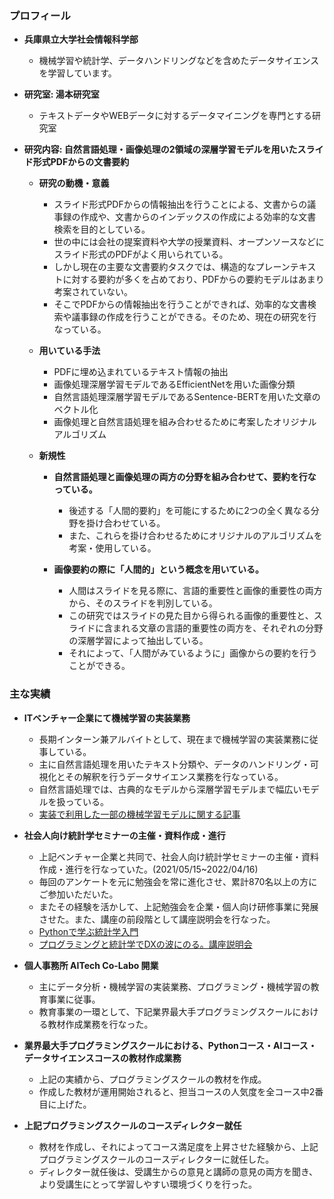 ### プロフィール
- **兵庫県立大学社会情報科学部**
  - 機械学習や統計学、データハンドリングなどを含めたデータサイエンスを学習しています。

- **研究室: 湯本研究室**
  - テキストデータやWEBデータに対するデータマイニングを専門とする研究室
  
- **研究内容: 自然言語処理・画像処理の2領域の深層学習モデルを用いたスライド形式PDFからの文書要約**
  - **研究の動機・意義**
    - スライド形式PDFからの情報抽出を行うことによる、文書からの議事録の作成や、文書からのインデックスの作成による効率的な文書検索を目的としている。
    - 世の中には会社の提案資料や大学の授業資料、オープンソースなどにスライド形式のPDFがよく用いられている。
    - しかし現在の主要な文書要約タスクでは、構造的なプレーンテキストに対する要約が多くを占めており、PDFからの要約モデルはあまり考案されていない。
    - そこでPDFからの情報抽出を行うことができれば、効率的な文書検索や議事録の作成を行うことができる。そのため、現在の研究を行なっている。
    
  - **用いている手法**
    - PDFに埋め込まれているテキスト情報の抽出
    - 画像処理深層学習モデルであるEfficientNetを用いた画像分類
    - 自然言語処理深層学習モデルであるSentence-BERTを用いた文章のベクトル化
    - 画像処理と自然言語処理を組み合わせるために考案したオリジナルアルゴリズム
    
  - **新規性**
    - **自然言語処理と画像処理の両方の分野を組み合わせて、要約を行なっている。**
        - 後述する「人間的要約」を可能にするために2つの全く異なる分野を掛け合わせている。
        - また、これらを掛け合わせるためにオリジナルのアルゴリズムを考案・使用している。
    
    - **画像要約の際に「人間的」という概念を用いている。**
      - 人間はスライドを見る際に、言語的重要性と画像的重要性の両方から、そのスライドを判別している。
      - この研究ではスライドの見た目から得られる画像的重要性と、スライドに含まれる文章の言語的重要性の両方を、それぞれの分野の深層学習によって抽出している。
      - それによって、「人間がみているように」画像からの要約を行うことができる。
      
    

### 主な実績

- **ITベンチャー企業にて機械学習の実装業務**
  - 長期インターン兼アルバイトとして、現在まで機械学習の実装業務に従事している。
  - 主に自然言語処理を用いたテキスト分類や、データのハンドリング・可視化とその解釈を行うデータサイエンス業務を行なっている。
  - 自然言語処理では、古典的なモデルから深層学習モデルまで幅広いモデルを扱っている。
  - [実装で利用した一部の機械学習モデルに関する記事](https://qiita.com/sora-otsuka/items/83ea976236a82f6c6645)

- **社会人向け統計学セミナーの主催・資料作成・進行**
  - 上記ベンチャー企業と共同で、社会人向け統計学セミナーの主催・資料作成・進行を行なっていた。(2021/05/15~2022/04/16)
  - 毎回のアンケートを元に勉強会を常に進化させ、累計870名以上の方にご参加いただいた。
  - またその経験を活かして、上記勉強会を企業・個人向け研修事業に発展させた。また、講座の前段階として講座説明会を行なった。
  - [Pythonで学ぶ統計学入門](https://math-coding.connpass.com/event/208344/)
  - [プログラミングと統計学でDXの波にのる。講座説明会](https://anchorkobe.com/information/detail.php?id=10530)

- **個人事務所 AITech Co-Labo 開業**
  - 主にデータ分析・機械学習の実装業務、プログラミング・機械学習の教育事業に従事。
  - 教育事業の一環として、下記業界最大手プログラミングスクールにおける教材作成業務を行なった。

- **業界最大手プログラミングスクールにおける、Pythonコース・AIコース・データサイエンスコースの教材作成業務**
  - 上記の実績から、プログラミングスクールの教材を作成。
  - 作成した教材が運用開始されると、担当コースの人気度を全コース中2番目に上げた。

- **上記プログラミングスクールのコースディレクター就任**

  - 教材を作成し、それによってコース満足度を上昇させた経験から、上記プログラミングスクールのコースディレクターに就任した。
  - ディレクター就任後は、受講生からの意見と講師の意見の両方を聞き、より受講生にとって学習しやすい環境づくりを行った。
  
<!--
**Sora-Otsuka/Sora-Otsuka** is a ✨ _special_ ✨ repository because its `README.md` (this file) appears on your GitHub profile.

Here are some ideas to get you started:

- 🔭 I’m currently working on ...
- 🌱 I’m currently learning ...
- 👯 I’m looking to collaborate on ...
- 🤔 I’m looking for help with ...
- 💬 Ask me about ...
- 📫 How to reach me: ...
- 😄 Pronouns: ...
- ⚡ Fun fact: ...
-->
